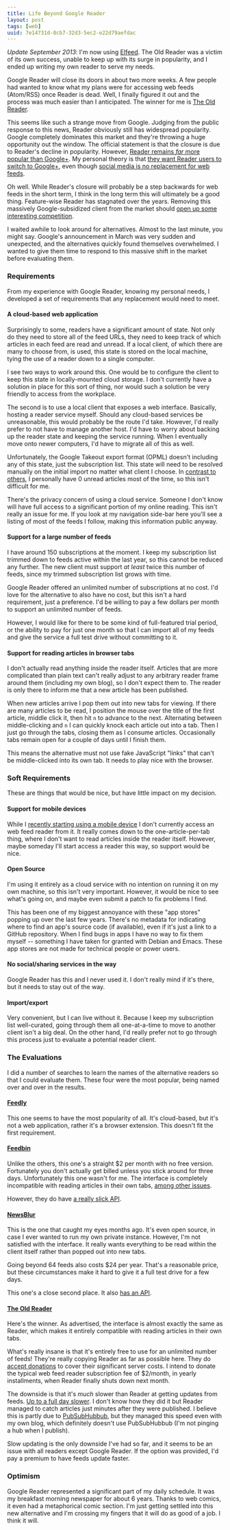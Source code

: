 ```yaml
---
title: Life Beyond Google Reader
layout: post
tags: [web]
uuid: 7e14731d-8cb7-32d3-5ec2-e22d79aefdac
---
```


*Update September 2013*: I'm now using [Elfeed](/blog/2013/09/04/).
The Old Reader was a victim of its own success, unable to keep up with
its surge in popularity, and I ended up writing my own reader to serve
my needs.

Google Reader will close its doors in about two more weeks. A few
people had wanted to know what my plans were for accessing web feeds
(Atom/RSS) once Reader is dead. Well, I finally figured it out and the
process was much easier than I anticipated. The winner for me is
[The Old Reader](http://theoldreader.com/).

This seems like such a strange move from Google. Judging from the
public response to this news, Reader obviously still has widespread
popularity. Google completely dominates this market and they're
throwing a huge opportunity out the window. The official statement is
that the closure is due to Reader's decline in popularity. However,
[Reader remains *far* more popular than Google+][more]. My personal
theory is that [they want Reader users to switch to Google+][plus],
even though [social media is no replacement for web feeds][hitler].

Oh well. While Reader's closure will probably be a step backwards for
web feeds in the short term, I think in the long term this will
ultimately be a good thing. Feature-wise Reader has stagnated over the
years. Removing this massively Google-subsidized client from the
market should [open up some interesting competition][good-news].

I waited awhile to look around for alternatives. Almost to the last
minute, you might say. Google's announcement in March was very sudden
and unexpected, and the alternatives quickly found themselves
overwhelmed. I wanted to give them time to respond to this massive
shift in the market before evaluating them.

### Requirements

From my experience with Google Reader, knowing my personal needs, I
developed a set of requirements that any replacement would need to
meet.

#### A cloud-based web application

Surprisingly to some, readers have a significant amount of state. Not
only do they need to store all of the feed URLs, they need to keep
track of which articles in each feed are read and unread. If a local
client, of which there are many to choose from, is used, this state is
stored on the local machine, tying the use of a reader down to a
single computer.

I see two ways to work around this. One would be to configure the
client to keep this state in locally-mounted cloud storage. I don't
currently have a solution in place for this sort of thing, nor would
such a solution be very friendly to access from the workplace.

The second is to use a local client that exposes a web interface.
Basically, hosting a reader service myself. Should any cloud-based
services be unreasonable, this would probably be the route I'd take.
However, I'd really prefer to not have to manage another host. I'd
have to worry about backing up the reader state and keeping the
service running. When I eventually move onto newer computers, I'd have
to migrate all of this as well.

Unfortunately, the Google Takeout export format (OPML) doesn't
including any of this state, just the subscription list. This state
will need to be resolved manually on the initial import no matter what
client I choose. In [contrast to others][luke], I personally have 0
unread articles most of the time, so this isn't difficult for me.

There's the privacy concern of using a cloud service. Someone I don't
know will have full access to a significant portion of my online
reading. This isn't really an issue for me. If you look at my
navigation side-bar here you'll see a listing of most of the feeds I
follow, making this information public anyway.

#### Support for a large number of feeds

I have around 150 subscriptions at the moment. I keep my subscription
list trimmed down to feeds active within the last year, so this cannot
be reduced any further. The new client must support *at least* twice
this number of feeds, since my trimmed subscription list grows with
time.

Google Reader offered an unlimited number of subscriptions at no cost.
I'd love for the alternative to also have no cost, but this isn't a
hard requirement, just a preference. I'd be willing to pay a few
dollars per month to support an unlimited number of feeds.

However, I would like for there to be some kind of full-featured trial
period, or the ability to pay for just one month so that I can import
all of my feeds and give the service a full test drive without
committing to it.

#### Support for reading articles in browser tabs

I don't actually read anything inside the reader itself. Articles that
are more complicated than plain text can't really adjust to any
arbitrary reader frame around them (including my own blog), so I don't
expect them to. The reader is only there to inform me that a new
article has been published.

When new articles arrive I pop them out into new tabs for viewing. If
there are many articles to be read, I position the mouse over the
title of the first article, middle click it, then hit `n` to advance
to the next. Alternating between middle-clicking and `n` I can quickly
knock each article out into a tab. Then I just go through the tabs,
closing them as I consume articles. Occasionally tabs remain open for
a couple of days until I finish them.

This means the alternative must not use fake JavaScript "links" that
can't be middle-clicked into its own tab. It needs to play nice with
the browser.

### Soft Requirements

These are things that would be nice, but have little impact on my
decision.

#### Support for mobile devices

While I [recently starting using a mobile device](/blog/2013/04/27/) I
don't currently access an web feed reader from it. It really comes
down to the one-article-per-tab thing, where I don't want to read
articles inside the reader itself. However, maybe someday I'll start
access a reader this way, so support would be nice.

#### Open Source

I'm using it entirely as a cloud service with no intention on running
it on my own machine, so this isn't very important. However, it would
be nice to see what's going on, and maybe even submit a patch to fix
problems I find.

This has been one of my biggest annoyance with these "app stores"
popping up over the last few years. There's no metadata for indicating
where to find an app's source code (if available), even if it's just a
link to a GitHub repository. When I find bugs in apps I have no way to
fix them myself -- something I have taken for granted with Debian and
Emacs. These app stores are not made for technical people or power
users.

#### No social/sharing services in the way

Google Reader has this and I never used it. I don't really mind if
it's there, but it needs to stay out of the way.

#### Import/export

Very convenient, but I can live without it. Because I keep my
subscription list well-curated, going through them all one-at-a-time
to move to another client isn't a big deal. On the other hand, I'd
really prefer not to go through this process just to evaluate a
potential reader client.

### The Evaluations

I did a number of searches to learn the names of the alternative
readers so that I could evaluate them. These four were the most
popular, being named over and over in the results.

#### [Feedly](http://www.feedly.com/)

This one seems to have the most popularity of all. It's cloud-based,
but it's not a web application, rather it's a browser extension. This
doesn't fit the first requirement.

#### [Feedbin](https://feedbin.me/)

Unlike the others, this one's a straight $2 per month with no free
version. Fortunately you don't actually get billed unless you stick
around for three days. Unfortunately this one wasn't for me. The
interface is completely incompatible with reading articles in their
own tabs, [among other issues][review].

However, they do have [a really slick API][feedbin-api].

#### [NewsBlur](http://www.newsblur.com/)

This is the one that caught my eyes months ago. It's even open source,
in case I ever wanted to run my own private instance. However, I'm not
satisfied with the interface. It really wants everything to be read
within the client itself rather than popped out into new tabs.

Going beyond 64 feeds also costs $24 per year. That's a reasonable
price, but these circumstances make it hard to give it a full test
drive for a few days.

This one's a close second place. It also [has an API][newsblur-api].

#### [The Old Reader](http://theoldreader.com/)

Here's the winner. As advertised, the interface is almost exactly the
same as Reader, which makes it entirely compatible with reading
articles in their own tabs.

What's really insane is that it's entirely free to use for an
unlimited number of feeds! They're really copying Reader as far as
possible here. They do [accept donations][donate] to cover their
significant server costs. I intend to donate the typical web feed
reader subscription fee of $2/month, in yearly installments, when
Reader finally shuts down next month.

The downside is that it's *much* slower than Reader at getting updates
from feeds. [Up to a full day slower][slow]. I don't know how they did
it but Reader managed to catch articles just minutes after they were
published. I believe this is partly due to
[PubSubHubbub][pubsubhubbub], but they managed this speed even with my
own blog, which definitely doesn't use PubSubHubbub (I'm not pinging a
hub when I publish).

Slow updating is the only downside I've had so far, and it seems to be
an issue with all readers except Google Reader. If the option was
provided, I'd pay a premium to have feeds update faster.

### Optimism

Google Reader represented a significant part of my daily schedule. It
was my breakfast morning newspaper for about 6 years. Thanks to web
comics, it even had a metaphorical comic section. I'm just getting
settled into this new alternative and I'm crossing my fingers that it
will do as good of a job. I think it will.


[more]: http://www.buzzfeed.com/jwherrman/google-reader-still-sends-far-more-traffic-than-google
[hitler]: http://youtu.be/A25VgNZDQ08
[feedbin-api]: https://github.com/feedbin/feedbin-api
[newsblur-api]: http://www.newsblur.com/api
[review]: http://www.makeuseof.com/tag/feedbin-a-google-reader-replacement-that-may-be-worth-2-per-month/
[donate]: http://theoldreader.com/pages/donate
[pubsubhubbub]: https://code.google.com/p/pubsubhubbub/
[slow]: http://theoldreader.uservoice.com/knowledgebase/articles/146275-how-often-are-feeds-updated-i-see-some-delays-
[plus]: http://thenextweb.com/google/2013/03/14/former-google-reader-product-manager-confirms-our-suspicions-its-demise-is-all-about-google/
[good-news]: http://www.marco.org/2013/03/13/google-reader-sunset
[luke]: http://www.terminally-incoherent.com/blog/2013/03/18/goodbye-google-reader/
